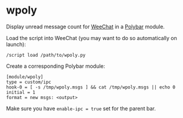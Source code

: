 # wpoly

Display unread message count for [WeeChat](https://weechat.org/)
in a [Polybar](https://polybar.github.io/) module.

Load the script into WeeChat (you may want to do so automatically on launch):

~~~
/script load /path/to/wpoly.py
~~~

Create a corresponding Polybar module:

~~~
[module/wpoly]
type = custom/ipc
hook-0 = [ -s /tmp/wpoly.msgs ] && cat /tmp/wpoly.msgs || echo 0
initial = 1
format = new msgs: <output>
~~~

Make sure you have `enable-ipc = true` set for the parent bar.
